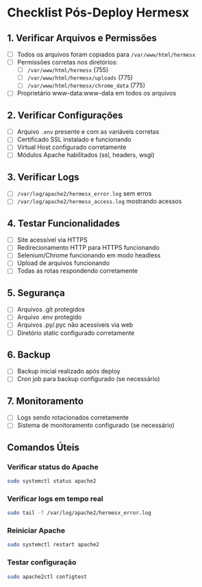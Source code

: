 # Checklist Pós-Deploy Hermesx

## 1. Verificar Arquivos e Permissões
- [ ] Todos os arquivos foram copiados para `/var/www/html/hermesx`
- [ ] Permissões corretas nos diretórios:
  - [ ] `/var/www/html/hermesx` (755)
  - [ ] `/var/www/html/hermesx/uploads` (775)
  - [ ] `/var/www/html/hermesx/chrome_data` (775)
- [ ] Proprietário www-data:www-data em todos os arquivos

## 2. Verificar Configurações
- [ ] Arquivo `.env` presente e com as variáveis corretas
- [ ] Certificado SSL instalado e funcionando
- [ ] Virtual Host configurado corretamente
- [ ] Módulos Apache habilitados (ssl, headers, wsgi)

## 3. Verificar Logs
- [ ] `/var/log/apache2/hermesx_error.log` sem erros
- [ ] `/var/log/apache2/hermesx_access.log` mostrando acessos

## 4. Testar Funcionalidades
- [ ] Site acessível via HTTPS
- [ ] Redirecionamento HTTP para HTTPS funcionando
- [ ] Selenium/Chrome funcionando em modo headless
- [ ] Upload de arquivos funcionando
- [ ] Todas as rotas respondendo corretamente

## 5. Segurança
- [ ] Arquivos .git protegidos
- [ ] Arquivo .env protegido
- [ ] Arquivos .py/.pyc não acessíveis via web
- [ ] Diretório static configurado corretamente

## 6. Backup
- [ ] Backup inicial realizado após deploy
- [ ] Cron job para backup configurado (se necessário)

## 7. Monitoramento
- [ ] Logs sendo rotacionados corretamente
- [ ] Sistema de monitoramento configurado (se necessário)

## Comandos Úteis

### Verificar status do Apache
```bash
sudo systemctl status apache2
```

### Verificar logs em tempo real
```bash
sudo tail -f /var/log/apache2/hermesx_error.log
```

### Reiniciar Apache
```bash
sudo systemctl restart apache2
```

### Testar configuração
```bash
sudo apache2ctl configtest
```
